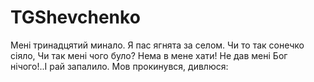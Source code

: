 # TGShevchenko

Мені тринадцятий минало.
Я пас ягнята за селом.
Чи то так сонечко сіяло,
Чи так мені чого було?
Нема в мене хати!
Не дав мені Бог нічого!..І рай запалило.
Мов прокинувся, дивлюся:
